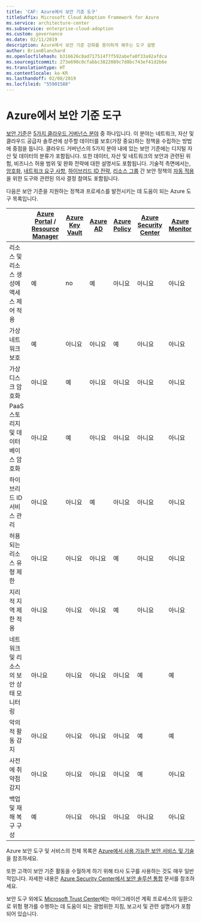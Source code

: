 ```yaml
---
title: 'CAF: Azure에서 보안 기준 도구'
titleSuffix: Microsoft Cloud Adoption Framework for Azure
ms.service: architecture-center
ms.subservice: enterprise-cloud-adoption
ms.custom: governance
ms.date: 02/11/2019
description: Azure에서 보안 기준 강화를 용이하게 해주는 도구 설명
author: BrianBlanchard
ms.openlocfilehash: b316626c8ad717514f7f592abefa0f33a92afdca
ms.sourcegitcommit: 273e690c0cfabbc3822089c7d8bc743ef41d2b6e
ms.translationtype: HT
ms.contentlocale: ko-KR
ms.lasthandoff: 02/08/2019
ms.locfileid: "55901588"
---
```

# <a name="security-baseline-tools-in-azure"></a>Azure에서 보안 기준 도구

[보안 기준](overview.md)은 [5가지 클라우드 거버넌스 분야](../governance-disciplines.md) 중 하나입니다. 이 분야는 네트워크, 자산 및 클라우드 공급자 솔루션에 상주할 데이터를 보호(가장 중요)하는 정책을 수립하는 방법에 중점을 둡니다. 클라우드 거버넌스의 5가지 분야 내에 있는 보안 기준에는 디지털 자산 및 데이터의 분류가 포함됩니다. 또한 데이터, 자산 및 네트워크의 보안과 관련된 위험, 비즈니스 허용 범위 및 완화 전략에 대한 설명서도 포함됩니다. 기술적 측면에서는, [암호화](../../decision-guides/encryption/overview.md), [네트워크 요구 사항](../../decision-guides/software-defined-network/overview.md), [하이브리드 ID 전략](../../decision-guides/identity/overview.md), [리소스 그룹](../../decision-guides/resource-consistency/overview.md) 간 보안 정책의 [자동 적용](../../decision-guides/policy-enforcement/overview.md)을 위한 도구와 관련된 의사 결정 참여도 포함됩니다.

다음은 보안 기준을 지원하는 정책과 프로세스를 발전시키는 데 도움이 되는 Azure 도구 목록입니다.

|                                                            | [Azure Portal](https://azure.microsoft.com/features/azure-portal/) / [Resource Manager](/azure/azure-resource-manager/resource-group-overview)  | [Azure Key Vault](/azure/key-vault)  | [Azure AD](/azure/active-directory/fundamentals/active-directory-whatis) | [Azure Policy](/azure/governance/policy/overview) | [Azure Security Center](/azure/security-center/security-center-intro) | [Azure Monitor](/azure/azure-monitor/overview) |
|------------------------------------------------------------|---------------------------------|-----------------|----------|--------------|-----------------------|---------------|
| 리소스 및 리소스 생성에 액세스 제어 적용   | 예                             | no              | 예      | 아니요           | 아니요                    | 아니요            |
| 가상 네트워크 보호                                    | 예                             | 아니요              | 아니요       | 예          | 아니요                    | 아니요            |
| 가상 디스크 암호화                                     | 아니요                              | 예             | 아니요       | 아니요           | 아니요                    | 아니요            |
| PaaS 스토리지 및 데이터베이스 암호화                         | 아니요                              | 예             | 아니요       | 아니요           | 아니요                    | 아니요            |
| 하이브리드 ID 서비스 관리                            | 아니요                              | 아니요              | 예      | 아니요           | 아니요                    | 아니요            |
| 허용되는 리소스 유형 제한                         | 아니요                              | 아니요              | 아니요       | 예          | 아니요                    | 아니요            |
| 지리적 지역 제한 적용                          | 아니요                              | 아니요              | 아니요       | 예          | 아니요                    | 아니요            |
| 네트워크 및 리소스의 보안 상태 모니터링          | 아니요                              | 아니요              | 아니요       | 아니요           | 예                   | 예           |
| 악의적 활동 감지                                  | 아니요                              | 아니요              | 아니요       | 아니요           | 예                   | 예           |
| 사전에 취약점 감지                        | 아니요                              | 아니요              | 아니요       | 아니요           | 예                   | 아니요            |
| 백업 및 재해 복구 구성                     | 예                             | 아니요              | 아니요       | 아니요           | 아니요                    | 아니요            |

Azure 보안 도구 및 서비스의 전체 목록은 [Azure에서 사용 가능한 보안 서비스 및 기술](/azure/security/azure-security-services-technologies)을 참조하세요.

또한 고객이 보안 기준 활동을 수월하게 하기 위해 타사 도구를 사용하는 것도 매우 일반적입니다. 자세한 내용은 [Azure Security Center에서 보안 솔루션 통합](/azure/security-center/security-center-partner-integration) 문서를 참조하세요.

보안 도구 외에도 [Microsoft Trust Center](https://www.microsoft.com/trustcenter/guidance/risk-assessment)에는 마이그레이션 계획 프로세스의 일환으로 위험 평가를 수행하는 데 도움이 되는 광범위한 지침, 보고서 및 관련 설명서가 포함되어 있습니다.
